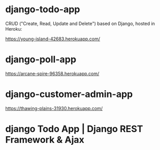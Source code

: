 # django-todo-app
CRUD ("Create, Read, Update and Delete") based on Django, hosted in Heroku:

https://young-island-42683.herokuapp.com/

# django-poll-app
https://arcane-spire-96358.herokuapp.com/

# django-customer-admin-app
https://thawing-plains-31930.herokuapp.com/

# django Todo App | Django REST Framework & Ajax

